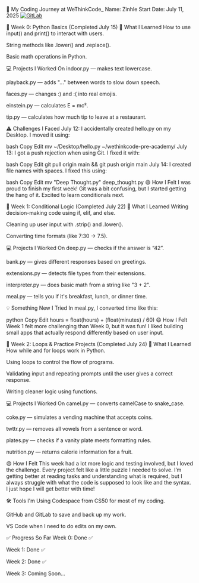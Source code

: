 🌱 My Coding Journey at WeThinkCode_
Name: Zinhle
Start Date: July 11, 2025
[![GitLab](https://img.shields.io/badge/GitLab-Mirror-orange?logo=gitlab)](https://gitlab.com/ZinhleH-thanos/wethinkcode-pre-academy)


📅 Week 0: Python Basics (Completed July 15)
🧠 What I Learned
How to use input() and print() to interact with users.

String methods like .lower() and .replace().

Basic math operations in Python.

💻 Projects I Worked On
indoor.py — makes text lowercase.

playback.py — adds "..." between words to slow down speech.

faces.py — changes :) and :( into real emojis.

einstein.py — calculates E = mc².

tip.py — calculates how much tip to leave at a restaurant.

⚠️ Challenges I Faced
July 12: I accidentally created hello.py on my Desktop. I moved it using:

bash
Copy
Edit
mv ~/Desktop/hello.py ~/wethinkcode-pre-academy/
July 13: I got a push rejection when using Git. I fixed it with:

bash
Copy
Edit
git pull origin main && git push origin main
July 14: I created file names with spaces. I fixed this using:

bash
Copy
Edit
mv "Deep Thought.py" deep_thought.py
😄 How I Felt
I was proud to finish my first week! Git was a bit confusing, but I started getting the hang of it. Excited to learn conditionals next.

📅 Week 1: Conditional Logic (Completed July 22)
🧠 What I Learned
Writing decision-making code using if, elif, and else.

Cleaning up user input with .strip() and .lower().

Converting time formats (like 7:30 → 7.5).

💻 Projects I Worked On
deep.py — checks if the answer is “42”.

bank.py — gives different responses based on greetings.

extensions.py — detects file types from their extensions.

interpreter.py — does basic math from a string like "3 + 2".

meal.py — tells you if it's breakfast, lunch, or dinner time.

💡 Something New I Tried
In meal.py, I converted time like this:

python
Copy
Edit
hours = float(hours) + (float(minutes) / 60)
😄 How I Felt
Week 1 felt more challenging than Week 0, but it was fun! I liked building small apps that actually respond differently based on user input.

📅 Week 2: Loops & Practice Projects (Completed July 24)
🧠 What I Learned
How while and for loops work in Python.

Using loops to control the flow of programs.

Validating input and repeating prompts until the user gives a correct response.

Writing cleaner logic using functions.

💻 Projects I Worked On
camel.py — converts camelCase to snake_case.

coke.py — simulates a vending machine that accepts coins.

twttr.py — removes all vowels from a sentence or word.

plates.py — checks if a vanity plate meets formatting rules.

nutrition.py — returns calorie information for a fruit.

😄 How I Felt
This week had a lot more logic and testing involved, but I loved the challenge. Every project felt like a little puzzle I needed to solve. I’m getting better at reading tasks and understanding what is required, but I always struggle with what the code is supposed to look like and the syntax. I just hope I will get better with time!

🛠 Tools I'm Using
Codespace from CS50 for most of my coding.

GitHub and GitLab to save and back up my work.

VS Code when I need to do edits on my own.

✅ Progress So Far
Week 0: Done ✅

Week 1: Done ✅

Week 2: Done ✅

Week 3: Coming Soon...


 
